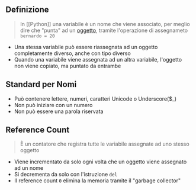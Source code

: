 ## Definizione

> In [[Python]] una variabile è un nome che viene associato, per meglio dire che "punta" ad un [oggetto](Oggetti%20in%20Python.md), tramite l'operazione di assegnameto `bernardo = 20` 

- Una stessa variabile può essere riassegnata ad un oggetto completamente diverso, anche con tipo diverso
- Quando una variabile viene assegnata ad un altra variabile, l'oggetto non viene copiato, ma puntato da entrambe

## Standard per Nomi

- Può contenere lettere, numeri, caratteri Unicode o Underscore($_)
- Non può iniziare con un numero
- Non può essere una parola riservata

## Reference Count

> È un contatore che registra tutte le variabile assegnate ad uno stesso oggetto

- Viene incrementato da solo ogni volta che un oggetto viene assegnato ad un nome
- Si decrementa da solo con l'istruzione `del`
- Il reference count `0` elimina la memoria tramite il "garbage collector"